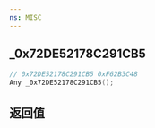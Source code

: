 ```yaml
---
ns: MISC
---
```

## _0x72DE52178C291CB5

```c
// 0x72DE52178C291CB5 0xF62B3C48
Any _0x72DE52178C291CB5();
```


## 返回值
